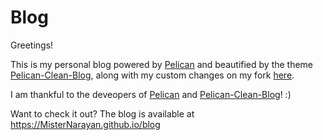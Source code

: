 # Blog

Greetings!

This is my personal blog powered by [Pelican](https://docs.getpelican.com/en/stable/) and beautified by the theme [Pelican-Clean-Blog](https://github.com/gilsondev/pelican-clean-blog), along with my custom changes on my fork [here](https://github.com/MisterNarayan/pelican-clean-blog/tree/misternarayan).

I am thankful to the deveopers of [Pelican](https://docs.getpelican.com/en/stable/) and [Pelican-Clean-Blog](https://github.com/gilsondev/pelican-clean-blog)! :)

Want to check it out? The blog is available at https://MisterNarayan.github.io/blog 


